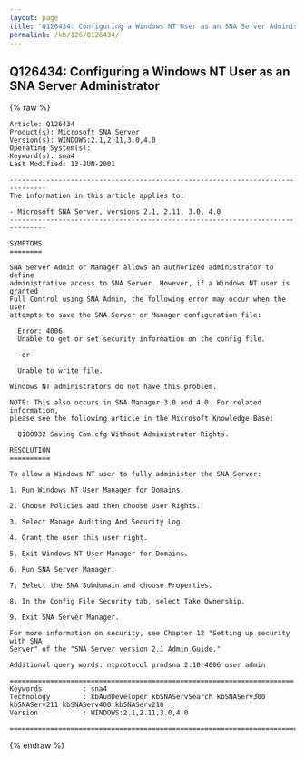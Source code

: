 ```yaml
---
layout: page
title: "Q126434: Configuring a Windows NT User as an SNA Server Administrator"
permalink: /kb/126/Q126434/
---
```


## Q126434: Configuring a Windows NT User as an SNA Server Administrator

{% raw %}

	Article: Q126434
	Product(s): Microsoft SNA Server
	Version(s): WINDOWS:2.1,2.11,3.0,4.0
	Operating System(s): 
	Keyword(s): sna4
	Last Modified: 13-JUN-2001
	
	-------------------------------------------------------------------------------
	The information in this article applies to:
	
	- Microsoft SNA Server, versions 2.1, 2.11, 3.0, 4.0 
	-------------------------------------------------------------------------------
	
	SYMPTOMS
	========
	
	SNA Server Admin or Manager allows an authorized administrator to define
	administrative access to SNA Server. However, if a Windows NT user is granted
	Full Control using SNA Admin, the following error may occur when the user
	attempts to save the SNA Server or Manager configuration file:
	
	  Error: 4006
	  Unable to get or set security information on the config file.
	
	  -or-
	
	  Unable to write file.
	
	Windows NT administrators do not have this problem.
	
	NOTE: This also occurs in SNA Manager 3.0 and 4.0. For related information,
	please see the following article in the Microsoft Knowledge Base:
	
	  Q180932 Saving Com.cfg Without Administrator Rights.
	
	RESOLUTION
	==========
	
	To allow a Windows NT user to fully administer the SNA Server:
	
	1. Run Windows NT User Manager for Domains.
	
	2. Choose Policies and then choose User Rights.
	
	3. Select Manage Auditing And Security Log.
	
	4. Grant the user this user right.
	
	5. Exit Windows NT User Manager for Domains.
	
	6. Run SNA Server Manager.
	
	7. Select the SNA Subdomain and choose Properties.
	
	8. In the Config File Security tab, select Take Ownership.
	
	9. Exit SNA Server Manager.
	
	For more information on security, see Chapter 12 "Setting up security with SNA
	Server" of the "SNA Server version 2.1 Admin Guide."
	
	Additional query words: ntprotocol prodsna 2.10 4006 user admin
	
	======================================================================
	Keywords          : sna4 
	Technology        : kbAudDeveloper kbSNAServSearch kbSNAServ300 kbSNAServ211 kbSNAServ400 kbSNAServ210
	Version           : WINDOWS:2.1,2.11,3.0,4.0
	
	=============================================================================
	

{% endraw %}
